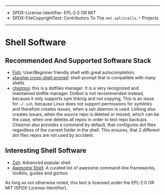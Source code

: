 ----
* SPDX-License-Identifier: EPL-2.0 OR MIT
* SPDX-FileCopyrightText: Contributors To The `net.splitcells.*` Projects
----
# Shell Software
## Recommended And Supported Software Stack
* [Fish](https://fishshell.com/):
  User/Beginner friendly shell with great autocompletion.
* [starship cross-shell prompt](https://starship.rs/):
  shell-prompt that is compatible with many shells.
* [chezmoi](https://github.com/twpayne/chezmoi): this is a dotfiles manager.
  It is a very recognized and maintained dotfile manager.
  Dotbot is not recommended instead, because it only supports sym linking and not copying,
  This is an issue for `~/.ssh`.
  because Linux does not support permissions for symlinks and therefore creates issues,
  when a ssh daemon is used.
  Linking also creates issues, when the source repo is deleted or moved,
  which can be the case, when one deletes all repos in order to test repo backups.
  Chezmoi also provides a command by default,
  that configures dot files regardless of the current folder in the shell.
  This ensures, that 2 different dot files repos are not used by accident.
## Interesting Shell Software
* [Zsh](https://www.zsh.org/): Advanced popular shell.
* [Awesome Shell](https://github.com/alebcay/awesome-shell): A curated list of awesome command-line frameworks, toolkits, guides and gizmos

As long as not otherwise noted,
this text is licensed under the EPL-2.0 OR MIT (SPDX-License-Identifier).
